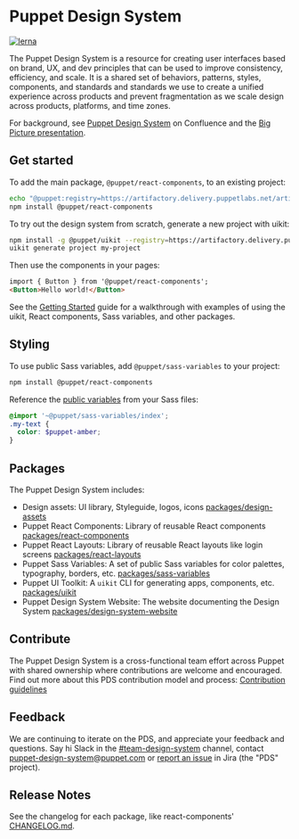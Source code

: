 # Puppet Design System

[![lerna](https://img.shields.io/badge/maintained%20with-lerna-cc00ff.svg)](https://lerna.js.org/)

The Puppet Design System is a resource for creating user interfaces based on brand, UX, and dev principles that can be used to improve consistency, efficiency, and scale. It is a shared set of behaviors, patterns, styles, components, and standards and standards we use to create a unified experience across products and prevent fragmentation as we scale design across products, platforms, and time zones.

For background, see [Puppet Design System](https://confluence.puppetlabs.com/display/PDS) on Confluence and the [Big Picture presentation](https://primetime.bluejeans.com/a2m/events/playback/33fcd61c-3ad2-4413-9393-cc216551d61b).

## Get started

To add the main package, `@puppet/react-components`, to an existing project:

```sh
echo "@puppet:registry=https://artifactory.delivery.puppetlabs.net/artifactory/api/npm/npm__local/" > .npmrc
npm install @puppet/react-components
```

To try out the design system from scratch, generate a new project with uikit:

```sh
npm install -g @puppet/uikit --registry=https://artifactory.delivery.puppetlabs.net/artifactory/api/npm/npm/
uikit generate project my-project
```

Then use the components in your pages:

```html
import { Button } from '@puppet/react-components';
<Button>Hello world!</Button>
```

See the [Getting Started](getting-started.md) guide for a walkthrough with examples of using the uikit, React components, Sass variables, and other packages.

## Styling

To use public Sass variables, add `@puppet/sass-variables` to your project:

```sh
npm install @puppet/react-components
```

Reference the [public variables](packages/sass-variables) from your Sass files:

```scss
@import '~@puppet/sass-variables/index';
.my-text {
  color: $puppet-amber;
}
```

## Packages

The Puppet Design System includes:

- Design assets: UI library, Styleguide, logos, icons [packages/design-assets](packages/design-assets)
- Puppet React Components: Library of reusable React components [packages/react-components](packages/react-components)
- Puppet React Layouts: Library of reusable React layouts like login screens [packages/react-layouts](packages/react-layouts)
- Puppet Sass Variables: A set of public Sass variables for color palettes, typography, borders, etc. [packages/sass-variables](packages/sass-variables)
- Puppet UI Toolkit: A `uikit` CLI for generating apps, components, etc. [packages/uikit](packages/uikit)
- Puppet Design System Website: The website documenting the Design System [packages/design-system-website](packages/design-system-website)

## Contribute

The Puppet Design System is a cross-functional team effort across Puppet with shared ownership where contributions are welcome and encouraged. Find out more about this PDS contribution model and process: [Contribution guidelines](CONTRIBUTING.md)

## Feedback

We are continuing to iterate on the PDS, and appreciate your feedback and questions. Say hi Slack in the [#team-design-system](https://puppet.slack.com/messages/CFFECRQAY) channel, contact <puppet-design-system@puppet.com> or [report an issue](https://tickets.puppetlabs.com/secure/CreateIssueDetails!init.jspa?pid=16902&issuetype=1&priority=6) in Jira (the "PDS" project).


## Release Notes

See the changelog for each package, like react-components' [CHANGELOG.md](packages/react-components/CHANGELOG.md).
